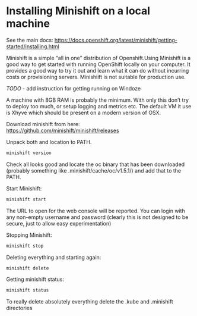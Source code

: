 # Installing Minishift on a local machine

See the main docs: https://docs.openshift.org/latest/minishift/getting-started/installing.html

Minishift is a simple “all in one” distribution of Openshift.Using Minishift is a good way to get started with running OpenShift locally on your computer. It provides a good way to try it out and learn what it can do without incurring costs or provisioning servers. Minishiift is not suitable for production use.

_TODO_ - add instruction for getting running on Windoze

A machine with 8GB RAM is probably the minimum. With only this don’t try to deploy too much, or setup logging and metrics etc.
The default VM it use is Xhyve which should be present on a modern version of OSX. 

Download minishift from here: https://github.com/minishift/minishift/releases

Unpack both and location to PATH. 

```sh
minishift version
```
Check all looks good and locate the oc binary that has been downloaded (probably something like .minishift/cache/oc/v1.5.1/) and add that to the PATH. 

Start Minishift:
```sh
minishift start
```
The URL to open for the web console will be reported.
You can login with any non-empty username and password (clearly this is not designed to be secure, just to allow easy experimentation)

Stopping Minishift:
```sh
minishift stop
```

Deleting everything and starting again:
```sh
minishift delete
```
Getting minishift status:
```sh
minishift status
```

To really delete absolutely everything delete the .kube and .minishift directories

